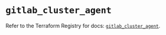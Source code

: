 # `gitlab_cluster_agent`

Refer to the Terraform Registry for docs: [`gitlab_cluster_agent`](https://registry.terraform.io/providers/gitlabhq/gitlab/17.3.0/docs/resources/cluster_agent).
